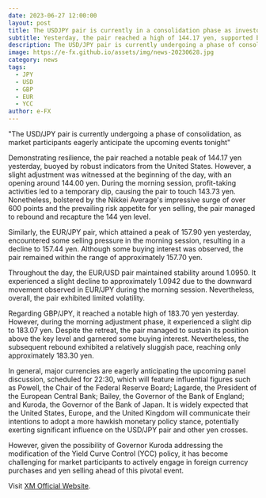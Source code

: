 ```yaml
---
date: 2023-06-27 12:00:00
layout: post
title: The USDJPY pair is currently in a consolidation phase as investors await tonight's events
subtitle: Yesterday, the pair reached a high of 144.17 yen, supported by strong US indicators.
description: The USD/JPY pair is currently undergoing a phase of consolidation, as market participants eagerly anticipate the upcoming events tonight.
image: https://e-fx.github.io/assets/img/news-20230628.jpg
category: news
tags:
  - JPY
  - USD
  - GBP
  - EUR
  - YCC
author: e-FX
---
```


"The USD/JPY pair is currently undergoing a phase of consolidation, as market participants eagerly anticipate the upcoming events tonight"

Demonstrating resilience, the pair reached a notable peak of 144.17 yen yesterday, buoyed by robust indicators from the United States. However, a slight adjustment was witnessed at the beginning of the day, with an opening around 144.00 yen. During the morning session, profit-taking activities led to a temporary dip, causing the pair to touch 143.73 yen. Nonetheless, bolstered by the Nikkei Average's impressive surge of over 600 points and the prevailing risk appetite for yen selling, the pair managed to rebound and recapture the 144 yen level.

Similarly, the EUR/JPY pair, which attained a peak of 157.90 yen yesterday, encountered some selling pressure in the morning session, resulting in a decline to 157.44 yen. Although some buying interest was observed, the pair remained within the range of approximately 157.70 yen.

Throughout the day, the EUR/USD pair maintained stability around 1.0950. It experienced a slight decline to approximately 1.0942 due to the downward movement observed in EUR/JPY during the morning session. Nevertheless, overall, the pair exhibited limited volatility.

Regarding GBP/JPY, it reached a notable high of 183.70 yen yesterday. However, during the morning adjustment phase, it experienced a slight dip to 183.07 yen. Despite the retreat, the pair managed to sustain its position above the key level and garnered some buying interest. Nevertheless, the subsequent rebound exhibited a relatively sluggish pace, reaching only approximately 183.30 yen.

In general, major currencies are eagerly anticipating the upcoming panel discussion, scheduled for 22:30, which will feature influential figures such as Powell, the Chair of the Federal Reserve Board; Lagarde, the President of the European Central Bank; Bailey, the Governor of the Bank of England; and Kuroda, the Governor of the Bank of Japan. It is widely expected that the United States, Europe, and the United Kingdom will communicate their intentions to adopt a more hawkish monetary policy stance, potentially exerting significant influence on the USD/JPY pair and other yen crosses. 

However, given the possibility of Governor Kuroda addressing the modification of the Yield Curve Control (YCC) policy, it has become challenging for market participants to actively engage in foreign currency purchases and yen selling ahead of this pivotal event.


Visit [XM Official Website](https://clicks.pipaffiliates.com/c?c=550036&l=en&p=0).
